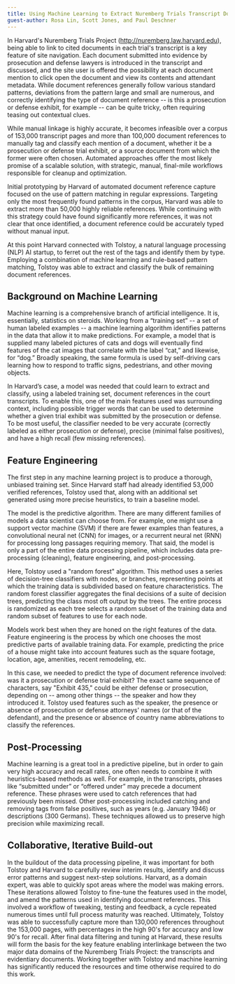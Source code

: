 ```yaml
---
title: Using Machine Learning to Extract Nuremberg Trials Transcript Document Citations
guest-author: Rosa Lin, Scott Jones, and Paul Deschner
---
```

In Harvard's Nuremberg Trials Project (http://nuremberg.law.harvard.edu), being able to link to cited documents in each trial's transcript is a key feature of site navigation. Each document submitted into evidence by prosecution and defense lawyers is introduced in the transcript and discussed, and the site user is offered the possibility at each document mention to click open the document and view its contents and attendant metadata. While document references generally follow various standard patterns, deviations from the pattern large and small are numerous, and correctly identifying the type of document reference -- is this a prosecution or defense exhibit, for example -- can be quite tricky, often requiring teasing out contextual clues.

While manual linkage is highly accurate, it becomes infeasible over a corpus of 153,000 transcript pages and more than 100,000 document references to manually tag and classify each mention of a document, whether it be a prosecution or defense trial exhibit, or a source document from which the former were often chosen. Automated approaches offer the most likely promise of a scalable solution, with strategic, manual, final-mile workflows responsible for cleanup and optimization.

Initial prototyping by Harvard of automated document reference capture focused on the use of pattern matching in regular expressions. Targeting only the most frequently found patterns in the corpus, Harvard was able to extract more than 50,000 highly reliable references. While continuing with this strategy could have found significantly more references, it was not clear that once identified, a document reference could be accurately typed without manual input.

At this point Harvard connected with Tolstoy, a natural language processing (NLP) AI startup, to ferret out the rest of the tags and identify them by type. Employing a combination of machine learning and rule-based pattern matching, Tolstoy was able to extract and classify the bulk of remaining document references.

## Background on Machine Learning

Machine learning is a comprehensive branch of artificial intelligence. It is, essentially, statistics on steroids. Working from a “training set” -- a set of human labeled examples -- a machine learning algorithm identifies patterns in the data that allow it to make predictions. For example,  a model that is supplied many labeled pictures of cats and dogs will eventually find features of the cat images that correlate with the label “cat,” and likewise, for “dog.” Broadly speaking, the same formula is used by self-driving cars learning how to respond to traffic signs, pedestrians, and other moving objects.

In Harvard’s case, a model was needed that could learn to extract and classify, using a labeled training set, document references in the court transcripts. To enable this, one of the main features used was surrounding context, including possible trigger words that can be used to determine whether a given trial exhibit was submitted by the prosecution or defense. To be most useful, the classifier needed to be very accurate (correctly labeled as either prosecution or defense), precise (minimal false positives), and have a high recall (few missing references).

## Feature Engineering

The first step in any machine learning project is to produce a thorough, unbiased training set.  Since Harvard staff had already identified 53,000 verified references, Tolstoy used that, along with an additional set generated using more precise heuristics, to train a baseline model.

The model is the predictive algorithm. There are many different families of models a data scientist can choose from. For example, one might use a support vector machine (SVM) if there are fewer examples than features, a convolutional neural net (CNN) for images, or a recurrent neural net (RNN) for processing long passages requiring memory. That said, the model is only a part of the entire data processing pipeline, which includes data pre-processing (cleaning), feature engineering, and post-processing.

Here, Tolstoy used a "random forest" algorithm. This method uses a series of decision-tree classifiers with nodes, or branches, representing points at which the training data is subdivided based on feature characteristics. The random forest classifier aggregates the final decisions of a suite of decision trees, predicting the class most oft output by the trees. The entire process is randomized as each tree selects a random subset of the training data and random subset of features to use for each node.

Models work best when they are honed on the right features of the data. Feature engineering is the process by which one chooses the most predictive parts of available training data. For example, predicting the price of a house might take into account features such as the square footage, location, age, amenities, recent remodeling, etc. 

In this case, we needed to predict the type of document reference involved: was it a prosecution or defense trial exhibit? The exact same sequence of characters, say "Exhibit 435," could be either defense or prosecution, depending on -- among other things -- the speaker and how they introduced it. Tolstoy used features such as the speaker, the presence or absence of prosecution or defense attorneys' names (or that of the defendant), and the presence or absence of country name abbreviations to classify the references. 

## Post-Processing

Machine learning is a great tool in a predictive pipeline, but in order to gain very high accuracy and recall rates, one often needs to combine it with heuristics-based methods as well. For example, in the transcripts, phrases like “submitted under” or “offered under” may precede a document reference. These phrases were used to catch references that had previously been missed. Other post-processing included catching and removing tags from false positives, such as years (e.g. January 1946) or descriptions (300 Germans). These techniques allowed us to preserve high precision while maximizing recall.

## Collaborative, Iterative Build-out

In the buildout of the data processing pipeline, it was important for both Tolstoy and Harvard to carefully review interim results, identify and discuss error patterns and suggest next-step solutions. Harvard, as a domain expert, was able to quickly spot areas where the model was making errors. These iterations allowed Tolstoy to fine-tune the features used in the model, and amend the patterns used in identifying document references. This involved a workflow of tweaking, testing and feedback, a cycle repeated numerous times until full process maturity was reached. Ultimately, Tolstoy was able to successfully capture more than 130,000 references throughout the 153,000 pages, with percentages in the high 90's for accuracy and low 90's for recall. After final data filtering and tuning at Harvard, these results will form the basis for the key feature enabling interlinkage between the two major data domains of the Nuremberg Trials Project: the transcripts and evidentiary documents. Working together with Tolstoy and machine learning has significantly reduced the resources and time otherwise required to do this work.


